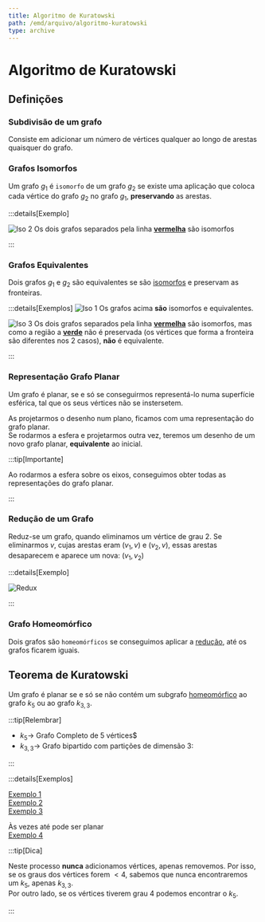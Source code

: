 ```yaml
---
title: Algoritmo de Kuratowski
path: /emd/arquivo/algoritmo-kuratowski
type: archive
---
```


# Algoritmo de Kuratowski

## Definições

### Subdivisão de um grafo

Consiste em adicionar um número de vértices qualquer ao longo de arestas quaisquer do grafo.

### Grafos Isomorfos

Um grafo $g_1$ é `isomorfo` de um grafo $g_2$ se existe uma aplicação que coloca cada vértice do grafo $g_2$ no grafo $g_1$, **preservando** as arestas.

:::details[Exemplo]

![Iso 2](./assets/s/s/0025-iso2.png)
Os dois grafos separados pela linha [**vermelha**](color:red) são isomorfos

:::

### Grafos Equivalentes

Dois grafos $g_1$ e $g_2$ são equivalentes se são [isomorfos](#grafos-isomorfos) e preservam as fronteiras.

:::details[Exemplos]
![Iso 1](./assets/s/s/s/0025-iso1.png)
Os grafos acima **são** isomorfos e equivalentes.

![Iso 3](./assets/s/s/0025-iso3.png)
Os dois grafos separados pela linha [**vermelha**](color:red) são isomorfos, mas como a região a [**verde**](color:green) não é preservada (os vértices que forma a fronteira são diferentes nos $2$ casos), **não** é equivalente.

:::

### Representação Grafo Planar

Um grafo é planar, se e só se conseguirmos representá-lo numa superfície esférica, tal que os seus vértices não se instersetem.

As projetarmos o desenho num plano, ficamos com uma representação do grafo planar.  
Se rodarmos a esfera e projetarmos outra vez, teremos um desenho de um novo grafo planar, **equivalente** ao inicial.

:::tip[Importante]

Ao rodarmos a esfera sobre os eixos, conseguimos obter todas as representações do grafo planar.

:::

### Redução de um Grafo

Reduz-se um grafo, quando eliminamos um vértice de grau $2$. Se eliminarmos $v$, cujas arestas eram $(v_1,v)$ e $(v_2,v)$, essas arestas desaparecem e aparece um nova: $(v_1,v_2)$

:::details[Exemplo]

![Redux](./assets/0025-rudux.png)

:::

### Grafo Homeomórfico

Dois grafos são `homeomórficos` se conseguimos aplicar a [redução](#reducao-de-um-grafo), até os grafos ficarem iguais.

## Teorema de Kuratowski

Um grafo é planar se e só se não contém um subgrafo [homeomórfico](#grafo-homeomprfico) ao grafo $k_5$ ou ao grafo $k_{3,3}$.

:::tip[Relembrar]

- $k_5 \rightarrow$ Grafo Completo de 5 vértices$
- $k_{3,3} \rightarrow$ Grafo bipartido com partições de dimensão $3:$

:::

:::details[Exemplos]

[Exemplo 1](https://drive.google.com/file/d/1N00Xc6ZTKlHMUEKwYnozJfqfFFEKPquR/view?usp=sharing)  
[Exemplo 2](https://drive.google.com/file/d/101Liu2OFZ6Zm9SFTWpOiDcP3H819gHSd/view?usp=sharing)  
[Exemplo 3](https://drive.google.com/file/d/1Ds7Xlangw52GGa9yEFq43xskowHwCWv6/view?usp=sharing)

Às vezes até pode ser planar  
[Exemplo 4](https://drive.google.com/file/d/1QV1qUBEihX2TbSr8s_Xte3N7TsqJ1G2k/view?usp=sharing)

:::tip[Dica]

Neste processo **nunca** adicionamos vértices, apenas removemos. Por isso, se os graus dos vértices forem $<4$, sabemos que nunca encontraremos um $k_5$, apenas $k_{3,3}$.  
Por outro lado, se os vértices tiverem grau $4$ podemos encontrar o $k_5$.

:::
